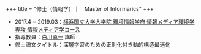 +++
title = "修士（情報学）｜　Master of Informarics"
+++

- 2017.4 ~ 2019.03：[横浜国立大学大学院 環境情報学府 情報メディア環境学専攻 情報メディア学コース](http://www.eis.ynu.ac.jp/category01/academic/media.html)
- 指導教員：[白川真一](http://shiralab.ynu.ac.jp/shirakawa/) 講師
- 修士論文タイトル：深層学習のための正則化付き動的構造最適化

<!--more-->